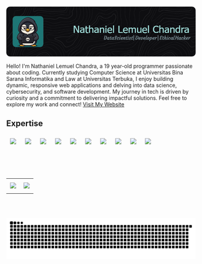 ![Nathaniel Lemuel Chandra](img/github-header-image.png)

Hello! I'm Nathaniel Lemuel Chandra, a 19 year-old programmer passionate about coding. Currently studying Computer Science at Universitas Bina Sarana Informatika and Law at Universitas Terbuka, I enjoy building dynamic, responsive web applications and delving into data science, cybersecurity, and software development. My journey in tech is driven by curiosity and a commitment to delivering impactful solutions. Feel free to explore my work and connect! <a href="nathaniellemuel.github.io">Visit My Website</a>

## Expertise 

<div style="margin-bottom:30px;">
  <img src="https://img.shields.io/badge/python-3670A0?style=for-the-badge&logo=python&logoColor=ffdd54" style="margin:10px; height:40px;" />
  <img src="https://img.shields.io/badge/java-%23ED8B00.svg?style=for-the-badge&logo=openjdk&logoColor=white" style="margin:10px; height:40px;" />
  <img src="https://img.shields.io/badge/javascript-%23323330.svg?style=for-the-badge&logo=javascript&logoColor=%23F7DF1E" style="margin:10px; height:40px;" />
  <img src="https://img.shields.io/badge/html5-%23E34F26.svg?style=for-the-badge&logo=html5&logoColor=white" style="margin:10px; height:40px;" />
  <img src="https://img.shields.io/badge/css3-%231572B6.svg?style=for-the-badge&logo=css3&logoColor=white" style="margin:10px; height:40px;" />
  <img src="https://img.shields.io/badge/javafx-%23FF0000.svg?style=for-the-badge&logo=javafx&logoColor=white" style="margin:10px; height:40px;" />
  <img src="https://img.shields.io/badge/Linux-FCC624?style=for-the-badge&logo=linux&logoColor=black" style="margin:10px; height:40px;" />
  <img src="https://img.shields.io/badge/node.js-6DA55F?style=for-the-badge&logo=node.js&logoColor=white" style="margin:10px; height:40px;" />
  <img src="https://img.shields.io/badge/mysql-4479A1.svg?style=for-the-badge&logo=mysql&logoColor=white" style="margin:10px; height:40px;" />
  <img src="https://img.shields.io/badge/Android-3DDC84?style=for-the-badge&logo=android&logoColor=white" style="margin:10px; height:40px;" />
</div>

<br>
<br>

<table border="0" style="margin-bottom:30px;">
  <tr>
    <td style="padding:10px;">
      <img src="https://github-readme-stats.vercel.app/api?username=nathaniellemuel&theme=dark&hide_border=false&include_all_commits=true&count_private=true" />
    </td>
    <td style="padding:10px;">
      <img src="https://nirzak-streak-stats.vercel.app/?user=nathaniellemuel&theme=dark&hide_border=false" />
    </td>
  </tr>
</table>

<br>
<br>

<img src="https://raw.githubusercontent.com/nathaniellemuel/nathaniellemuel/output/snake.svg" alt="Snake animation" />

